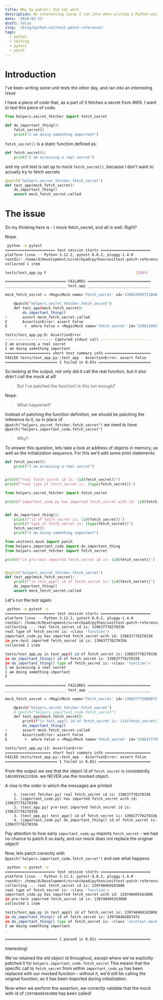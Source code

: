 ```yaml
---
title: Why my patch() did not work
description: An interesting issue I ran into when writing a Python unit test
date: '2024-03-13'
draft: false
slug: '/blog/python-unittest-patch-reference/'
tags:
  - python
  - testing
  - pytest
  - patch
---
```


# Introduction

I've been writing some unit tests the other day, and ran into an interesting issue

I have a piece of code that, as a part of it fetches a secret from AWS. I want to test this piece of code.

```python:title=important_code.py
from helpers.secret_fetcher import fetch_secret

def do_important_thing():
    fetch_secret()
    print("I am doing something important")
```

`fetch_secret()` is a static function defined as:

```python:title=secret_fetcher.py
def fetch_secret():
    print("I am accessing a real secret")
```

and my unit test is set up to mock `fetch_secret()`, because I don't want to actually try to fetch secrets

```python:title=test_app.py
@patch('helpers.secret_fetcher.fetch_secret')
def test_app(mock_fetch_secret):
    do_important_thing()
    assert mock_fetch_secret.called
```

# The issue

So my thinking here is - I mock fetch_secret, and all is well. Right?

Nope.

```bash
 python -m pytest
======================= test session starts =======================
platform linux -- Python 3.12.2, pytest-8.0.2, pluggy-1.4.0
rootdir: /home/d/Development/scratchpad/python/unittest-patch-reference
collected 1 item

tests/test_app.py F                                         [100%]

============================ FAILURES =============================
____________________________ test_app _____________________________

mock_fetch_secret = <MagicMock name='fetch_secret' id='139633995711840'>

    @patch("helpers.secret_fetcher.fetch_secret")
    def test_app(mock_fetch_secret):
        do_important_thing()
>       assert mock_fetch_secret.called
E       AssertionError: assert False
E        +  where False = <MagicMock name='fetch_secret' id='139633995711840'>.called

tests/test_app.py:9: AssertionError
---------------------- Captured stdout call -----------------------
I am accessing a real secret
I am doing something important
===================== short test summary info =====================
FAILED tests/test_app.py::test_app - AssertionError: assert False
======================== 1 failed in 0.03s ========================
```

So looking at the output, not only did it call the real function, but it also didn't call the mock at all!

> But I've patched the function! Is this not enough?

Nope.

> What happened?

Instead of patching the function definition, we should be patching the reference to it, so in place of
`@patch("helpers.secret_fetcher.fetch_secret")` we need to have `@patch("helpers.important_code.fetch_secret")`

> Why?

To answer this question, lets take a look at address of objects in memory, as well as the initialization sequence.
For this we'll add some print statements:

```python:title=secret_fetcher.py
def fetch_secret():
    print("I am accessing a real secret")


print(f"real fetch_secret id is: {id(fetch_secret)}")
print(f"real type of fetch_secret is: {type(fetch_secret)}")
```

```python:title=important_code.py
from helpers.secret_fetcher import fetch_secret

print(f"important_code.py has imported fetch_secret with id: {id(fetch_secret)}")


def do_important_thing():
    print(f"id of fetch_secret is: {id(fetch_secret)}")
    print(f"type of fetch_secret is: {type(fetch_secret)}")
    fetch_secret()
    print("I am doing something important")
```

```python:title=test_app.py
from unittest.mock import patch
from helpers.important_code import do_important_thing
from helpers.secret_fetcher import fetch_secret

print(f"in pre-test imported fetch_secret id is: {id(fetch_secret)}")


@patch("helpers.secret_fetcher.fetch_secret")
def test_app(mock_fetch_secret):
    print(f"in test_app() id of fetch_secret is: {id(fetch_secret)}")
    do_important_thing()
    assert mock_fetch_secret.called


```

Let's run the test again:

```bash
 python -m pytest -s
======================= test session starts =======================
platform linux -- Python 3.12.2, pytest-8.0.2, pluggy-1.4.0
rootdir: /home/d/Development/scratchpad/python/unittest-patch-reference
collecting ... real fetch_secret id is: 139637776270336
real type of fetch_secret is: <class 'function'>
important_code.py has imported fetch_secret with id: 139637776270336
in pre-test imported fetch_secret id is: 139637776270336
collected 1 item

tests/test_app.py in test_app() id of fetch_secret is: 139637776270336
in do_important_thing() id of fetch_secret is: 139637776270336
in do_important_thing() type of fetch_secret is: <class 'function'>
I am accessing a real secret
I am doing something important
F

============================ FAILURES =============================
____________________________ test_app _____________________________

mock_fetch_secret = <MagicMock name='fetch_secret' id='139637775989072'>

    @patch("helpers.secret_fetcher.fetch_secret")
    # @patch("helpers.important_code.fetch_secret")
    def test_app(mock_fetch_secret):
        print(f"in test_app() id of fetch_secret is: {id(fetch_secret)}")
        do_important_thing()
>       assert mock_fetch_secret.called
E       AssertionError: assert False
E        +  where False = <MagicMock name='fetch_secret' id='139637775989072'>.called

tests/test_app.py:13: AssertionError
===================== short test summary info =====================
FAILED tests/test_app.py::test_app - AssertionError: assert False
======================== 1 failed in 0.02s ========================
```

From the output we see that the object id of `fetch_secret` is consistently `140109394215936`. we NEVER use the mocked
object.

A clue is the order in which the messages are printed.

```python:title=order_of_imports
    1. (secret_fetcher.py) real fetch_secret id is: 139637776270336
    2. (important_code.py) has imported fetch_secret with id: 139637776270336
    2. (test_app.py) pre-test imported fetch_secret id is: 139637776270336
    3. (test_app.py) test_app() id of fetch_secret is: 139637776270336
    4. (important_code.py) do_important_thing() id of fetch_secret is: 139637776270336
```

Pay attention to how early `important_code.py` imports `fetch_secret` - we had no chance to patch it so early, and our
mock does not replace the original object!

Now, lets patch correctly with `@patch("helpers.important_code.fetch_secret")` and see what happens

```bash
 python -m pytest -s
======================= test session starts =======================
platform linux -- Python 3.12.2, pytest-8.0.2, pluggy-1.4.0
rootdir: /home/d/Development/scratchpad/python/unittest-patch-reference
collecting ... real fetch_secret id is: 139748469163008
real type of fetch_secret is: <class 'function'>
important_code.py has imported fetch_secret with id: 139748469163008
in pre-test imported fetch_secret id is: 139748469163008
collected 1 item

tests/test_app.py in test_app() id of fetch_secret is: 139748469163008
in do_important_thing() id of fetch_secret is: 139748483057472
in do_important_thing() type of fetch_secret is: <class 'unittest.mock.MagicMock'>
I am doing something important
.

======================== 1 passed in 0.02s ========================
```

Interesting!

We've retained the old object id throughout, except where we've explicitly patched it
for `helpers.important_code.fetch_secret`
This means that the specific call to `fetch_secret` from within `important_code.py` has been replaced with our mocked
function - without it, we'd still be calling the original function, as it has been imported during initialization.

Now when we perform the assertion, we correctly validate that the mock with id of `139748469163008` has been called!
